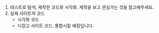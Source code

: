 1. 테스트로 탐색, 제작한 코드와 시각화. 제목을 보고 관심가는 것을 참고해주세요.
2. 실제 사이트의 코드
   - 시각화 코드
   - 디장고 사이트 코드. 통합시킬 예정입니다.
